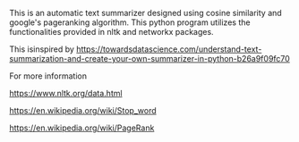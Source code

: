 This is an automatic text summarizer designed using cosine similarity and google's pageranking algorithm. This python program utilizes the functionalities provided in nltk and networkx packages.


This isinspired by https://towardsdatascience.com/understand-text-summarization-and-create-your-own-summarizer-in-python-b26a9f09fc70


For more information

https://www.nltk.org/data.html

https://en.wikipedia.org/wiki/Stop_word

https://en.wikipedia.org/wiki/PageRank
